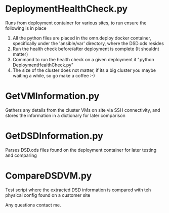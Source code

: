 # DeploymentHealthCheck.py
Runs from deployment container for various sites, to run ensure the following is in place

1. All the python files are placed in the omn.deploy docker container, specifically under the 'ansible/var' directory, where the DSD.ods resides
2. Run the health check before/after deployment is complete (It shouldnt matter)
3. Command to run the health check on a given deployment it "python DeploymentHealthCheck.py"
4. The size of the cluster does not matter, if its a big cluster you maybe waiting a while, so go make a coffee :-) 

# GetVMInformation.py
Gathers any details from the cluster VMs on site via SSH connectivity, and stores the information in a dictionary for later comparison

# GetDSDInformation.py
Parses DSD.ods files found on the deployment container for later testing and comparing

# CompareDSDVM.py
Test script where the extracted DSD information is compared with teh physical config found on a customer site

Any questions contact me.
